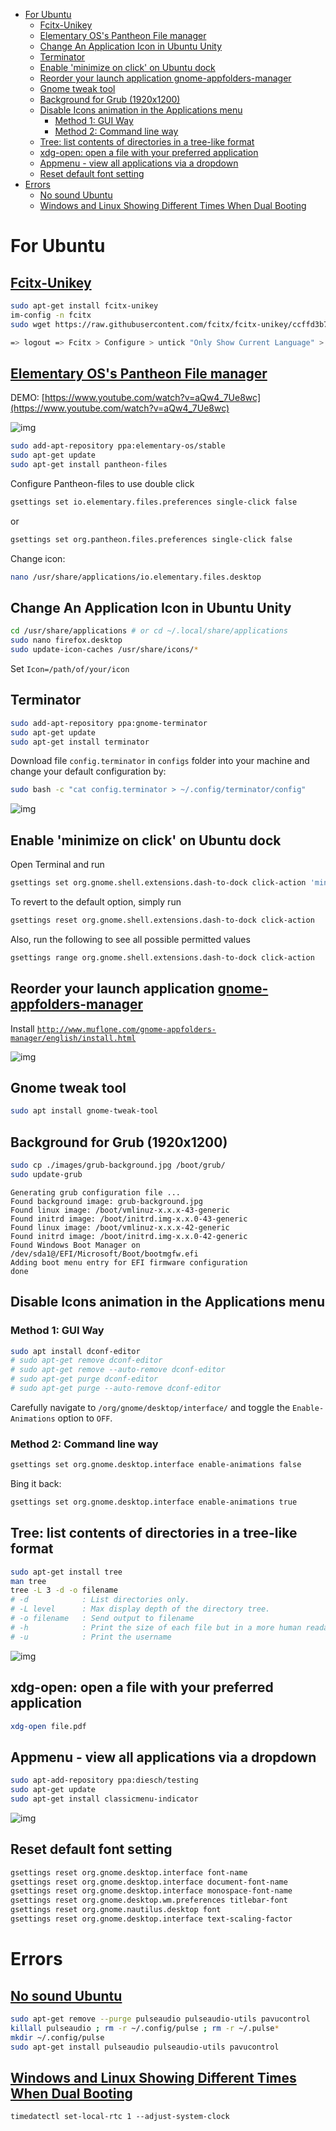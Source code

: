- [For Ubuntu](#for-ubuntu)
  - [Fcitx-Unikey](#fcitx-unikey)
  - [Elementary OS's Pantheon File manager](#elementary-oss-pantheon-file-manager)
  - [Change An Application Icon in Ubuntu Unity](#change-an-application-icon-in-ubuntu-unity)
  - [Terminator](#terminator)
  - [Enable 'minimize on click' on Ubuntu dock](#enable-minimize-on-click-on-ubuntu-dock)
  - [Reorder your launch application gnome-appfolders-manager](#reorder-your-launch-application-gnome-appfolders-manager)
  - [Gnome tweak tool](#gnome-tweak-tool)
  - [Background for Grub (1920x1200)](#background-for-grub-1920x1200)
  - [Disable Icons animation in the Applications menu](#disable-icons-animation-in-the-applications-menu)
    - [Method 1: GUI Way](#method-1-gui-way)
    - [Method 2: Command line way](#method-2-command-line-way)
  - [Tree: list contents of directories in a tree-like format](#tree-list-contents-of-directories-in-a-tree-like-format)
  - [xdg-open: open a file with your preferred application](#xdg-open-open-a-file-with-your-preferred-application)
  - [Appmenu - view all applications via a dropdown](#appmenu---view-all-applications-via-a-dropdown)
  - [Reset default font setting](#reset-default-font-setting)
- [Errors](#errors)
  - [No sound Ubuntu](#no-sound-ubuntu)
  - [Windows and Linux Showing Different Times When Dual Booting](#windows-and-linux-showing-different-times-when-dual-booting)

# For Ubuntu

## [Fcitx-Unikey](https://www.sitecuatui.com/fcitx-unikey/)

```bash
sudo apt-get install fcitx-unikey
im-config -n fcitx
sudo wget https://raw.githubusercontent.com/fcitx/fcitx-unikey/ccffd3b77b78312f135f3958c9a4db7e98562e11/src/fcitx-unikey.desc -O /usr/share/fcitx/configdesc/fcitx-unikey.desc

=> logout => Fcitx > Configure > untick "Only Show Current Language" > add Unikey
```

## [Elementary OS's Pantheon File manager](https://github.com/elementary/files)

DEMO:
[https://www.youtube.com/watch?v=aQw4_7Ue8wc](https://www.youtube.com/watch?v=aQw4_7Ue8wc)

![img](https://i.stack.imgur.com/Fv1PB.png)

```bash
sudo add-apt-repository ppa:elementary-os/stable
sudo apt-get update
sudo apt-get install pantheon-files
```

Configure Pantheon-files to use double click

```bash
gsettings set io.elementary.files.preferences single-click false
```

or

```bash
gsettings set org.pantheon.files.preferences single-click false
```

Change icon:

```bash
nano /usr/share/applications/io.elementary.files.desktop
```

## Change An Application Icon in Ubuntu Unity

```bash
cd /usr/share/applications # or cd ~/.local/share/applications
sudo nano firefox.desktop
sudo update-icon-caches /usr/share/icons/*
```

Set `Icon=/path/of/your/icon`

## Terminator

```bash
sudo add-apt-repository ppa:gnome-terminator
sudo apt-get update
sudo apt-get install terminator
```

Download file `config.terminator` in `configs` folder into your machine and change your default configuration by:

```bash
sudo bash -c "cat config.terminator > ~/.config/terminator/config"
```

![img](images/terminator.png)

## Enable 'minimize on click' on Ubuntu dock

Open Terminal and run

```bash
gsettings set org.gnome.shell.extensions.dash-to-dock click-action 'minimize'
```

To revert to the default option, simply run

```bash
gsettings reset org.gnome.shell.extensions.dash-to-dock click-action
```

Also, run the following to see all possible permitted values

```bash
gsettings range org.gnome.shell.extensions.dash-to-dock click-action
```

## Reorder your launch application [gnome-appfolders-manager](http://www.muflone.com/jekyll/gnome-appfolders-manager/english/)

Install [`http://www.muflone.com/gnome-appfolders-manager/english/install.html`](http://www.muflone.com/gnome-appfolders-manager/english/install.html)

![img](images/gnome-appfolders-manager.png)

## Gnome tweak tool

```bash
sudo apt install gnome-tweak-tool
```

## Background for Grub (1920x1200)

```bash
sudo cp ./images/grub-background.jpg /boot/grub/
sudo update-grub
```

```
Generating grub configuration file ...
Found background image: grub-background.jpg
Found linux image: /boot/vmlinuz-x.x.x-43-generic
Found initrd image: /boot/initrd.img-x.x.0-43-generic
Found linux image: /boot/vmlinuz-x.x.x-42-generic
Found initrd image: /boot/initrd.img-x.x.0-42-generic
Found Windows Boot Manager on /dev/sda1@/EFI/Microsoft/Boot/bootmgfw.efi
Adding boot menu entry for EFI firmware configuration
done
```

## Disable Icons animation in the Applications menu

### Method 1: GUI Way

```bash
sudo apt install dconf-editor
# sudo apt-get remove dconf-editor
# sudo apt-get remove --auto-remove dconf-editor
# sudo apt-get purge dconf-editor￼
# sudo apt-get purge --auto-remove dconf-editor￼
```

Carefully navigate to `/org/gnome/desktop/interface/` and toggle the `Enable-Animations` option to `OFF`.

### Method 2: Command line way

```bash
gsettings set org.gnome.desktop.interface enable-animations false
```

Bing it back:

```bash
gsettings set org.gnome.desktop.interface enable-animations true
```

## Tree: list contents of directories in a tree-like format

```bash
sudo apt-get install tree
man tree
tree -L 3 -d -o filename
# -d            : List directories only.
# -L level      : Max display depth of the directory tree.
# -o filename   : Send output to filename
# -h            : Print the size of each file but in a more human readable way
# -u            : Print the username
```

![img](images/tree.jpg)

## xdg-open: open a file with your preferred application

```bash
xdg-open file.pdf

```

## Appmenu - view all applications via a dropdown

```bash
sudo apt-add-repository ppa:diesch/testing
sudo apt-get update
sudo apt-get install classicmenu-indicator
```

![img](images/classicmenu-indicator.jpg)

## Reset default font setting

```bash
gsettings reset org.gnome.desktop.interface font-name
gsettings reset org.gnome.desktop.interface document-font-name
gsettings reset org.gnome.desktop.interface monospace-font-name
gsettings reset org.gnome.desktop.wm.preferences titlebar-font
gsettings reset org.gnome.nautilus.desktop font
gsettings reset org.gnome.desktop.interface text-scaling-factor
```

# Errors

## [No sound Ubuntu](https://help.ubuntu.com/community/SoundTroubleshootingProcedure)

```bash
sudo apt-get remove --purge pulseaudio pulseaudio-utils pavucontrol
killall pulseaudio ; rm -r ~/.config/pulse ; rm -r ~/.pulse*
mkdir ~/.config/pulse
sudo apt-get install pulseaudio pulseaudio-utils pavucontrol
```

## [Windows and Linux Showing Different Times When Dual Booting](https://www.howtogeek.com/323390/how-to-fix-windows-and-linux-showing-different-times-when-dual-booting/)

```
timedatectl set-local-rtc 1 --adjust-system-clock
```
